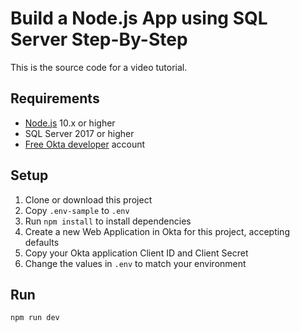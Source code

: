 # Build a Node.js App using SQL Server Step-By-Step

This is the source code for a video tutorial. 

## Requirements

* [Node.js](https://nodejs.org) 10.x or higher
* SQL Server 2017 or higher
* [Free Okta developer](https://developer.okta.com) account

## Setup

1. Clone or download this project
1. Copy `.env-sample` to `.env`
1. Run `npm install` to install dependencies
1. Create a new Web Application in Okta for this project, accepting defaults
1. Copy your Okta application Client ID and Client Secret
1. Change the values in `.env` to match your environment

## Run

```sh
npm run dev
```
